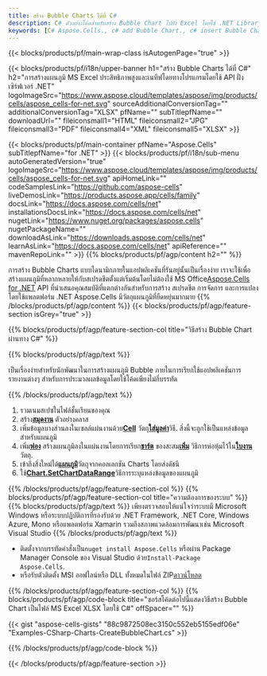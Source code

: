 ```yaml
---
title: สร้าง Bubble Charts ได้ที่ C#
description: C# ตัวอย่างโค้ดสำหรับสร้าง Bubble Chart ไปยัง Excel โดยใช้ .NET Library ใช้โค้ดนี้เพื่อสร้างแผนภูมิ {chart} ไปยัง MS Excel ภายใน VB.NET, Asp.NET หรือแอปพลิเคชันที่ใช้ .NET ใดๆ
keywords: [C# Aspose.Cells., c# add Bubble Chart., c# insert Bubble Chart., c# create Bubble Chart]
---
```

{{< blocks/products/pf/main-wrap-class isAutogenPage="true" >}}

{{< blocks/products/pf/i18n/upper-banner h1="สร้าง Bubble Charts ได้ที่ C#" h2="การสร้างแผนภูมิ MS Excel ประสิทธิภาพสูงและเนทีฟโดยทางโปรแกรมโดยใช้ API ฝั่งเซิร์ฟเวอร์ .NET" logoImageSrc="https://www.aspose.cloud/templates/aspose/img/products/cells/aspose_cells-for-net.svg" sourceAdditionalConversionTag="" additionalConversionTag="XLSX" pfName="" subTitlepfName="" downloadUrl="" fileiconsmall1="HTML" fileiconsmall2="JPG" fileiconsmall3="PDF" fileiconsmall4="XML" fileiconsmall5="XLSX" >}}

{{< blocks/products/pf/main-container pfName="Aspose.Cells" subTitlepfName="for .NET" >}}
{{< blocks/products/pf/i18n/sub-menu autoGeneratedVersion="true" logoImageSrc="https://www.aspose.cloud/templates/aspose/img/products/cells/aspose_cells-for-net.svg" apiHomeLink="" codeSamplesLink="https://github.com/aspose-cells" liveDemosLink="https://products.aspose.app/cells/family" docsLink="https://docs.aspose.com/cells/net" installationsDocsLink="https://docs.aspose.com/cells/net" nugetLink="https://www.nuget.org/packages/aspose.cells" nugetPackageName="" downloadAsLink="https://downloads.aspose.com/cells/net" learnAsLink="https://docs.aspose.com/cells/net" apiReference="" mavenRepoLink="" >}}
{{% blocks/products/pf/agp/content h2="" %}}

 การสร้าง Bubble Charts แบบไดนามิกภายในแอปพลิเคชันที่รันอยู่นั้นเป็นเรื่องง่าย เราจะใช้เพื่อสร้างแผนภูมิที่หลากหลายให้กับสเปรดชีตตั้งแต่เริ่มต้นโดยไม่ต้องใช้ MS Office[Aspose.Cells for .NET](https://products.aspose.com/cells/net) API ที่นำเสนอคุณสมบัติที่แตกต่างกันสำหรับการสร้าง สเปรดชีต การจัดการ และการแปลงโดยใช้แพลตฟอร์ม .NET Aspose.Cells มีวัตถุแผนภูมิที่ยืดหยุ่นมากมาย
{{% /blocks/products/pf/agp/content %}}
{{< blocks/products/pf/agp/feature-section isGrey="true" >}}

{{% blocks/products/pf/agp/feature-section-col title="วิธีสร้าง Bubble Chart ผ่านทาง C#" %}}

{{% blocks/products/pf/agp/text %}}

เป็นเรื่องง่ายสำหรับนักพัฒนาในการสร้างแผนภูมิ Bubble ภายในการเรียกใช้แอปพลิเคชันการรายงานต่างๆ สำหรับการประมวลผลข้อมูลโดยใช้โค้ดเพียงไม่กี่บรรทัด

{{% /blocks/products/pf/agp/text %}}

1. รวมเนมสเปซในไฟล์ชั้นเรียนของคุณ
1.  สร้าง[**สมุดงาน**](https://reference.aspose.com/cells/net/aspose.cells/workbook) ตัวอย่างคลาส
1.  เพิ่มข้อมูลบางส่วนลงในเซลล์แผ่นงานด้วย[**Cell**](https://reference.aspose.com/cells/net/aspose.cells/cell) วัตถุ[**ใส่มูลค่า**](https://reference.aspose.com/cells/net/aspose.cells/cell/methods/putvalue/index)วิธี.
สิ่งนี้จะถูกใช้เป็นแหล่งข้อมูลสำหรับแผนภูมิ
1.  เพิ่ม[**ฟอง**](https://reference.aspose.com/cells/net/aspose.cells.charts/charttype) สร้างแผนภูมิลงในแผ่นงานโดยการเรียก[**ชาร์ต**](https://reference.aspose.com/cells/net/aspose.cells.charts/chartcollection) ของสะสม[**เพิ่ม**](https://reference.aspose.com/cells/net/aspose.cells.charts/chartcollection/methods/add) วิธีการห่อหุ้มไว้ใน[**ใบงาน**](https://reference.aspose.com/cells/net/aspose.cells/worksheet)วัตถุ.
1.  เข้าถึงสิ่งใหม่ได้[**แผนภูมิ**](https://reference.aspose.com/cells/net/aspose.cells.charts/chart)วัตถุจากคอลเลกชัน Charts โดยส่งดัชนี
1.  ใช้[**Chart.SetChartDataRange**](https://https://reference.aspose.com/cells/net/aspose.cells.charts/chart/methods/setchartdatarange)วิธีการระบุแหล่งข้อมูลของแผนภูมิ

{{% /blocks/products/pf/agp/feature-section-col %}}
{{% blocks/products/pf/agp/feature-section-col title="ความต้องการของระบบ" %}}
{{% blocks/products/pf/agp/text %}}
เพียงตรวจสอบให้แน่ใจว่าระบบมี Microsoft Windows หรือระบบปฏิบัติการที่รองรับด้วย .NET Framework, .NET Core, Windows Azure, Mono หรือแพลตฟอร์ม Xamarin รวมถึงสภาพแวดล้อมการพัฒนาเช่น Microsoft Visual Studio
{{% /blocks/products/pf/agp/text %}}
-  ติดตั้งจากบรรทัดคำสั่งเป็น<code>nuget install Aspose.Cells</code> หรือผ่าน Package Manager Console ของ Visual Studio ด้วย<code>Install-Package Aspose.Cells</code>.
-  หรือรับตัวติดตั้ง MSI ออฟไลน์หรือ DLL ทั้งหมดในไฟล์ ZIP<a href="https://downloads.aspose.com/cells/net">ดาวน์โหลด</a>

{{% /blocks/products/pf/agp/feature-section-col %}}
{{% blocks/products/pf/agp/code-block title="ซอร์สโค้ดต่อไปนี้แสดงวิธีสร้าง Bubble Chart เป็นไฟล์ MS Excel XLSX โดยใช้ C#" offSpacer="" %}}

{{< gist "aspose-cells-gists" "88c9872508ec3150c552eb5155edf06e" "Examples-CSharp-Charts-CreateBubbleChart.cs" >}}

{{% /blocks/products/pf/agp/code-block %}}

{{< /blocks/products/pf/agp/feature-section >}}

<!-- aboutfile Starts -->

